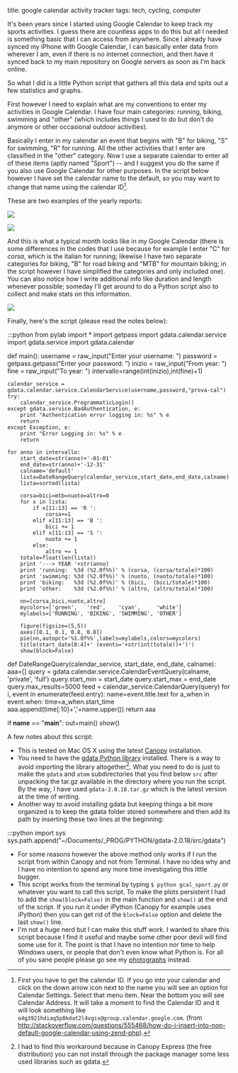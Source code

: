title: google calendar activity tracker
tags: tech, cycling, computer

It's been years since I started using Google Calendar to keep track my sports activities. I guess there are countless apps to do this but all I needed is something basic that I can access from anywhere. Since I already have synced my iPhone with Google Calendar, I can basically enter data from wherever I am, even if there is no internet connection, and then have it synced back to my main repository on Google servers as soon as I'm back online.

So what I did is a little Python script that gathers all this data and spits out a few statistics and graphs.

First however I need to explain what are my conventions to enter my activities in Google Calendar. I have four main categories: running, biking, swimming and "other" (which includes things I used to do but don't do anymore or other occasional outdoor activities).

Basically I enter in my calendar an event that begins with "B" for biking, "S" for swimming, "R" for running. All the other activities that I enter are classified in the "other" category. Now I use a separate calendar to enter all of these items (aptly named "Sport") -- and I suggest you do the same if you also use Google Calendar for other purposes. In the script below however I have set the calendar name to the default, so you may want to change that name using the calendar ID[^nota-calendar-id].

These are two examples of the yearly reports:

![](https://dl.dropboxusercontent.com/u/179731/sport_gcal_2010.png)

![](https://dl.dropboxusercontent.com/u/179731/sport_gcal_2012.png)

And this is what a typical month looks like in my Google Calendar (there is some differences in the codes that I use because for example I enter "C" for _corsa_, which is the italian for running; likewise I have two separate categories for biking, "B" for road biking and "MTB" for mountain biking; in the script however I have simplified the categories and only included one). You can also notice how I write additional info like duration and length whenever possible; someday I'll get around to do a Python script also to collect and make stats on this information.

![](https://dl.dropboxusercontent.com/u/179731/google_calendar_esempio.png)

[^nota-calendar-id]: First you have to get the calendar ID. If you go into your calendar and click on the down arrow icon next to the name you will see an option for Calendar Settings. Select that menu item. Near the bottom you will see Calendar Address. It will take a moment to find the Calendar ID and it will look something like `o4g3921hdiaq5p8kdat2l4vgis@group.calendar.google.com`. (from <http://stackoverflow.com/questions/555468/how-do-i-insert-into-non-default-google-calendar-using-zend-php>).

Finally, here's the script (please read the notes below):

:::python
from pylab import *
import getpass
import gdata.calendar.service
import gdata.service
import gdata.calendar

def main():
    username = raw_input("Enter your username: ")
    password = getpass.getpass("Enter your password: ")
    inizio = raw_input("From year: ")
    fine   = raw_input("To year: ")
    intervallo=range(int(inizio),int(fine)+1)

    calendar_service = gdata.calendar.service.CalendarService(username,password,"prova-cal")
    try:
        calendar_service.ProgrammaticLogin()
    except gdata.service.BadAuthentication, e:
        print "Authentication error logging in: %s" % e
        return
    except Exception, e:
        print "Error Logging in: %s" % e
        return

    for anno in intervallo:
        start_date=str(anno)+'-01-01'
        end_date=str(anno)+'-12-31'
        calname='default'
        lista=DateRangeQuery(calendar_service,start_date,end_date,calname)
        lista=sorted(lista)

        corsa=bici=mtb=nuoto=altro=0
        for x in lista:
            if x[11:13] == 'R ':
                corsa+=1
            elif x[11:13] == 'B ':
                bici += 1
            elif x[11:13] == 'S ':
                nuoto += 1
            else:
                altro += 1
        totale=float(len(lista))
        print '---> YEAR '+str(anno)
        print 'running:  %3d (%2.0f%%)' % (corsa, (corsa/totale)*100)
        print 'swimming: %3d (%2.0f%%)' % (nuoto, (nuoto/totale)*100)
        print 'biking:   %3d (%2.0f%%)' % (bici,  (bici/totale)*100)
        print 'other:    %3d (%2.0f%%)' % (altro, (altro/totale)*100)

        nn=[corsa,bici,nuoto,altro]
        mycolors=['green',   'red',    'cyan',     'white']
        mylabels=['RUNNING', 'BIKING', 'SWIMMING', 'OTHER']

        figure(figsize=(5,5))
        axes([0.1, 0.1, 0.8, 0.8])
        pie(nn,autopct='%1.0f%%',labels=mylabels,colors=mycolors)
        title(start_date[0:4]+' (events='+str(int(totale))+')')
        show(block=False)

def DateRangeQuery(calendar_service, start_date, end_date, calname):
    aaa=[]
    query = gdata.calendar.service.CalendarEventQuery(calname, 'private', 'full')
    query.start_min = start_date
    query.start_max = end_date
    query.max_results=5000
    feed = calendar_service.CalendarQuery(query)
    for i, event in enumerate(feed.entry):
        name=event.title.text
        for a_when in event.when:
            time=a_when.start_time
        aaa.append(time[:10]+','+name.upper())
    return aaa

if __name__ == "__main__":
    out=main()
    show()

A few notes about this script:

* This is tested on Mac OS X using the latest [Canopy](https://www.enthought.com/products/canopy/) installation. 
* You need to have the [gdata Python library](https://code.google.com/p/gdata-python-client/) installed. There is a way to avoid importing the library altogether[^nota-install-gdata]. What you need to do is just to make the `gdata` and `atom` subdirectories that you find below `src` after unpacking the tar.gz available in the directory where you run the script. By the way, I have used `gdata-2.0.18.tar.gz` which is the latest version at the time of writing.
* Another way to avoid installing gdata but keeping things a bit more organized is to keep the gdata folder stored somewhere and then add its path by inserting these two lines at the beginning:

:::python
import sys
sys.path.append("~/Documents/_PROG/PYTHON/gdata-2.0.18/src/gdata")


* For some reasons however the above method only works if I run the script from within Canopy and not from Terminal. I have no idea why and I have no intention to spend any more time investigating this little bugger.
* This script works from the terminal by typing `$ python gcal_sport.py` or whatever you want to call this script. To make the plots persistent I had to add the `show(block=False)` in the main function and `show()` at the end of the script. If you run it under iPython (Canopy for example uses iPython) then you can get rid of the `block=False` option and delete the last `show()` line.
* I'm not a huge nerd but I can make this stuff work. I wanted to share this script because I find it useful and maybe some other poor devil will find some use for it. The point is that I have no intention nor time to help Windows users, or people that don't even know what Python is. For all of you sane people please go see my [photographs](http://aadm.github.io/tags.html#weekly%20snaps-ref) instead.


[^nota-install-gdata]: I had to find this workaround because in Canopy Express (the free distribution) you can not install through the package manager some less used libraries such as gdata.
